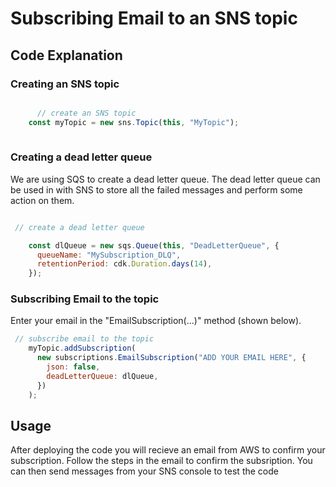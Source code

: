 # Subscribing Email to an SNS topic

## Code Explanation

### Creating an SNS topic

```javascript

      // create an SNS topic
    const myTopic = new sns.Topic(this, "MyTopic");
    
```


### Creating a dead letter queue

We are using SQS to create a dead letter queue. The dead letter queue can be used in with SNS to store all the failed messages and perform some action on them.

```javascript

 // create a dead letter queue

    const dlQueue = new sqs.Queue(this, "DeadLetterQueue", {
      queueName: "MySubscription_DLQ",
      retentionPeriod: cdk.Duration.days(14),
    });


```

### Subscribing Email to the topic

Enter your email in the "EmailSubscription(...)" method (shown below). 

```javascript
 // subscribe email to the topic
    myTopic.addSubscription(
      new subscriptions.EmailSubscription("ADD YOUR EMAIL HERE", {
        json: false,
        deadLetterQueue: dlQueue,
      })
    );
```


## Usage

After deploying the code you will recieve an email from AWS to confirm your subscription. Follow the steps in the email to confirm the subsription. You can then send messages from your SNS console to test the code
